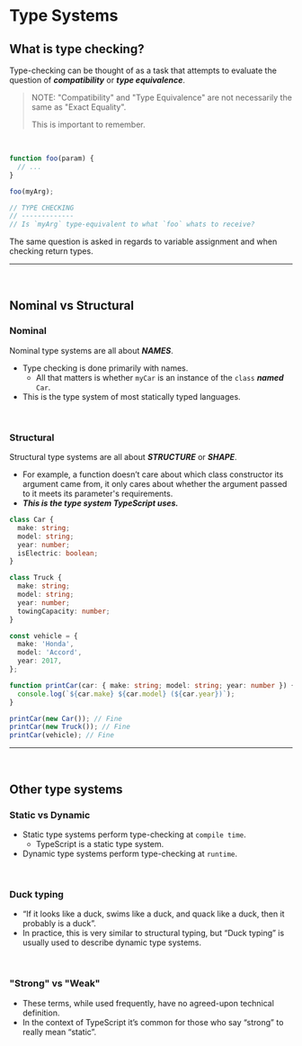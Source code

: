 # Type Systems

## What is type checking?

Type-checking can be thought of as a task that attempts to evaluate the question of **_compatibility_** or **_type equivalence_**.

> NOTE: "Compatibility" and "Type Equivalence" are not necessarily the same as "Exact Equality".
>
> This is important to remember.

<br>

```ts
function foo(param) {
  // ...
}

foo(myArg);

// TYPE CHECKING
// -------------
// Is `myArg` type-equivalent to what `foo` whats to receive?
```

The same question is asked in regards to variable assignment and when checking return types.

---

<br>

## Nominal vs Structural

### Nominal

Nominal type systems are all about **_NAMES_**.

- Type checking is done primarily with names.
  - All that matters is whether `myCar` is an instance of the `class` **_named_** `Car`.
- This is the type system of most statically typed languages.

<br>

### Structural

Structural type systems are all about **_STRUCTURE_** or **_SHAPE_**.

- For example, a function doesn’t care about which class constructor its argument came from, it only cares about whether the argument passed to it meets its parameter's requirements.
- **_This is the type system TypeScript uses._**

```ts
class Car {
  make: string;
  model: string;
  year: number;
  isElectric: boolean;
}

class Truck {
  make: string;
  model: string;
  year: number;
  towingCapacity: number;
}

const vehicle = {
  make: 'Honda',
  model: 'Accord',
  year: 2017,
};

function printCar(car: { make: string; model: string; year: number }) {
  console.log(`${car.make} ${car.model} (${car.year})`);
}

printCar(new Car()); // Fine
printCar(new Truck()); // Fine
printCar(vehicle); // Fine
```

---

<br>

## Other type systems

### Static vs Dynamic

- Static type systems perform type-checking at `compile time`.
  - TypeScript is a static type system.
- Dynamic type systems perform type-checking at `runtime`.

<br>

### Duck typing

- “If it looks like a duck, swims like a duck, and quack like a duck, then it probably is a duck”.
- In practice, this is very similar to structural typing, but “Duck typing” is usually used to describe dynamic type systems.

<br>

### "Strong" vs "Weak"

- These terms, while used frequently, have no agreed-upon technical definition.
- In the context of TypeScript it’s common for those who say “strong” to really mean “static”.
